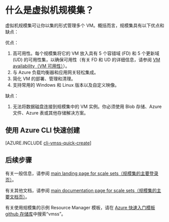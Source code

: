 <properties
	pageTitle="什么是 VM 规模集？| Azure"
	description="了解 VM 规模集。"
	keywords="linux 虚拟机, 虚拟机规模集" 
	services="virtual-machines-linux"
	documentationCenter=""
	authors="gatneil"
	manager="madhana"
	editor="tysonn"
	tags="azure-resource-manager" />

<tags
	ms.service="virtual-machine-linux"
	ms.workload="infrastructure-services"
	ms.tgt_pltfrm="vm-linux"
	ms.devlang="na"
	ms.topic="article"
	ms.date="03/24/2016"
	wacn.date="03/06/2017"
	ms.author="gatneil"/>

# 什么是虚拟机规模集？

虚拟机规模集可让你以集的形式管理多个 VM。概括而言，规模集具有以下优点和缺点：

优点：

1. 高可用性。每个规模集将它的 VM 放入具有 5 个容错域 (FD) 和 5 个更新域 (UD) 的可用性集，以确保可用性（有关 FD 和 UD 的详细信息，请参阅 [VM availability（VM 可用性）](/documentation/articles/virtual-machines-linux-manage-availability/)）。 
2. 与 Azure 负载均衡器和应用网关轻松集成。
4. 简化 VM 的部署、管理和清理。
5. 支持常用的 Windows 和 Linux 版本以及自定义映像。

缺点：

1. 无法将数据磁盘连接到规模集中的 VM 实例。你必须使用 Blob 存储、Azure 文件、Azure 表或其他存储解决方案。

## 使用 Azure CLI 快速创建

[AZURE.INCLUDE [cli-vmss-quick-create](../../includes/virtual-machines-linux-cli-vmss-quick-create-include.md)]

## 后续步骤

有关一般信息，请参阅 [main landing page for scale sets（规模集的主要登录页）](/home/features/virtual-machine-scale-sets/)。

有关其他文档，请参阅 [main documentation page for scale sets（规模集的主要文档页）](/documentation/articles/virtual-machine-scale-sets-overview/)。

有关使用规模集的示例 Resource Manager 模板，请在 [Azure 快速入门模板 github 存储库](https://github.com/Azure/azure-quickstart-templates)中搜索“vmss”。


<!---HONumber=Mooncake_0425_2016-->